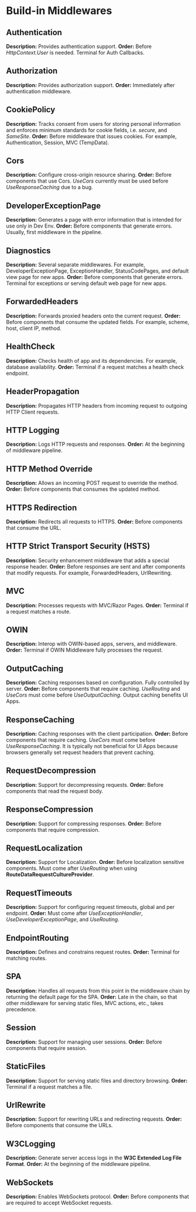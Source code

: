 # Build-in Middlewares

## Authentication
**Description:** Provides authentication support.
**Order:** Before *HttpContext.User* is needed. Terminal for Auth Callbacks.

## Authorization
**Description:** Provides authorization support.
**Order:** Immediately after authentication middleware.

## CookiePolicy
**Description:** Tracks consent from users for storing personal information and enforces minimum standards for cookie fields, i.e. *secure*, and *SameSite*.
**Order:** Before middleware that issues cookies. For example, Authentication, Session, MVC (TempData).

## Cors
**Description:** Configure cross-origin resource sharing.
**Order:** Before components that use Cors. *UseCors* currently must be used before *UseResponseCaching* due to a bug.

## DeveloperExceptionPage
**Description:** Generates a page with error information that is intended for use only in Dev Env.
**Order:** Before components that generate errors. Usually, first middleware in the pipeline.

## Diagnostics
**Description:** Several separate middlewares. For example, DeveloperExceptionPage, ExceptionHandler, StatusCodePages, and default view page for new apps.
**Order:** Before components that generate errors. Terminal for exceptions or serving default web page for new apps.

## ForwardedHeaders
**Description:** Forwards proxied headers onto the current request.
**Order:** Before components that consume the updated fields. For example, scheme, host, client IP, method.

## HealthCheck
**Description:** Checks health of app and its dependencies. For example, database availability.
**Order:** Terminal if a request matches a health check endpoint.

## HeaderPropagation
**Description:** Propagates HTTP headers from incoming request to outgoing HTTP Client requests.

## HTTP Logging
**Description:** Logs HTTP requests and responses.
**Order:** At the beginning of middleware pipeline.

## HTTP Method Override
**Description:** Allows an incoming POST request to override the method.
**Order:** Before components that consumes the updated method.

## HTTPS Redirection
**Description:** Redirects all requests to HTTPS.
**Order:** Before components that consume the URL.

## HTTP Strict Transport Security (HSTS)
**Description:** Security enhancement middleware that adds a special response header.
**Order:** Before responses are sent and after components that modify requests. For example, ForwardedHeaders, UrlRewriting.

## MVC
**Description:** Processes requests with MVC/Razor Pages.
**Order:** Terminal if a request matches a route.

## OWIN
**Description:** Interop with OWIN-based apps, servers, and middleware.
**Order:** Terminal if OWIN Middleware fully processes the request.

## OutputCaching
**Description:** Caching responses based on configuration. Fully controlled by server.
**Order:** Before components that require caching. *UseRouting* and *UseCors* must come before *UseOutputCaching*. Output caching benefits UI Apps.

## ResponseCaching
**Description:** Caching responses with the client participation.
**Order:** Before components that require caching. *UseCors* must come before *UseResponseCaching*. It is typically not beneficial for UI Apps because browsers generally set request headers that prevent caching.

## RequestDecompression
**Description:** Support for decompressing requests.
**Order:** Before components that read the request body.

## ResponseCompression
**Description:** Support for compressing responses.
**Order:** Before components that require compression.

## RequestLocalization
**Description:** Support for Localization.
**Order:** Before localization sensitive components. Must come after *UseRouting* when using **RouteDataRequestCultureProvider**.

## RequestTimeouts
**Description:** Support for configuring request timeouts, global and per endpoint.
**Order:** Must come after *UseExceptionHandler*, *UseDeveloperExceptionPage*, and *UseRouting*.

## EndpointRouting
**Description:** Defines and constrains request routes.
**Order:** Terminal for matching routes.

## SPA
**Description:** Handles all requests from this point in the middleware chain by returning the default page for the SPA.
**Order:** Late in the chain, so that other middleware for serving static files, MVC actions, etc., takes precedence.

## Session
**Description:** Support for managing user sessions.
**Order:** Before components that require session.

## StaticFiles
**Description:** Support for serving static files and directory browsing.
**Order:** Terminal if a request matches a file.

## UrlRewrite
**Description:** Support for rewriting URLs and redirecting requests.
**Order:** Before components that consume the URLs.

## W3CLogging
**Description:** Generate server access logs in the **W3C Extended Log File Format**.
**Order:** At the beginning of the middleware pipeline.

## WebSockets
**Description:** Enables WebSockets protocol.
**Order:** Before components that are required to accept WebSocket requests.